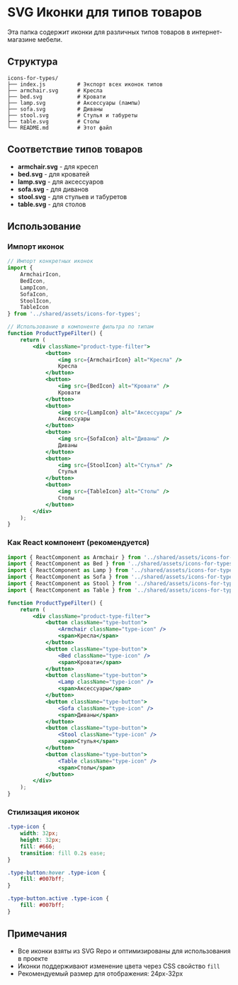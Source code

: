 # SVG Иконки для типов товаров

Эта папка содержит иконки для различных типов товаров в интернет-магазине мебели.

## Структура

```
icons-for-types/
├── index.js          # Экспорт всех иконок типов
├── armchair.svg      # Кресла
├── bed.svg           # Кровати  
├── lamp.svg          # Аксессуары (лампы)
├── sofa.svg          # Диваны
├── stool.svg         # Стулья и табуреты
├── table.svg         # Столы
└── README.md         # Этот файл
```

## Соответствие типов товаров

- **armchair.svg** - для кресел
- **bed.svg** - для кроватей
- **lamp.svg** - для аксессуаров
- **sofa.svg** - для диванов
- **stool.svg** - для стульев и табуретов
- **table.svg** - для столов

## Использование

### Импорт иконок

```jsx
// Импорт конкретных иконок
import { 
    ArmchairIcon, 
    BedIcon, 
    LampIcon, 
    SofaIcon, 
    StoolIcon,
    TableIcon
} from '../shared/assets/icons-for-types';

// Использование в компоненте фильтра по типам
function ProductTypeFilter() {
    return (
        <div className="product-type-filter">
            <button>
                <img src={ArmchairIcon} alt="Кресла" />
                Кресла
            </button>
            <button>
                <img src={BedIcon} alt="Кровати" />
                Кровати
            </button>
            <button>
                <img src={LampIcon} alt="Аксессуары" />
                Аксессуары
            </button>
            <button>
                <img src={SofaIcon} alt="Диваны" />
                Диваны
            </button>
            <button>
                <img src={StoolIcon} alt="Стулья" />
                Стулья
            </button>
            <button>
                <img src={TableIcon} alt="Столы" />
                Столы
            </button>
        </div>
    );
}
```

### Как React компонент (рекомендуется)

```jsx
import { ReactComponent as Armchair } from '../shared/assets/icons-for-types/armchair.svg';
import { ReactComponent as Bed } from '../shared/assets/icons-for-types/bed.svg';
import { ReactComponent as Lamp } from '../shared/assets/icons-for-types/lamp.svg';
import { ReactComponent as Sofa } from '../shared/assets/icons-for-types/sofa.svg';
import { ReactComponent as Stool } from '../shared/assets/icons-for-types/stool.svg';
import { ReactComponent as Table } from '../shared/assets/icons-for-types/table.svg';

function ProductTypeFilter() {
    return (
        <div className="product-type-filter">
            <button className="type-button">
                <Armchair className="type-icon" />
                <span>Кресла</span>
            </button>
            <button className="type-button">
                <Bed className="type-icon" />
                <span>Кровати</span>
            </button>
            <button className="type-button">
                <Lamp className="type-icon" />
                <span>Аксессуары</span>
            </button>
            <button className="type-button">
                <Sofa className="type-icon" />
                <span>Диваны</span>
            </button>
            <button className="type-button">
                <Stool className="type-icon" />
                <span>Стулья</span>
            </button>
            <button className="type-button">
                <Table className="type-icon" />
                <span>Столы</span>
            </button>
        </div>
    );
}
```

### Стилизация иконок

```css
.type-icon {
    width: 32px;
    height: 32px;
    fill: #666;
    transition: fill 0.2s ease;
}

.type-button:hover .type-icon {
    fill: #007bff;
}

.type-button.active .type-icon {
    fill: #007bff;
}
```

## Примечания

- Все иконки взяты из SVG Repo и оптимизированы для использования в проекте
- Иконки поддерживают изменение цвета через CSS свойство `fill`
- Рекомендуемый размер для отображения: 24px-32px 